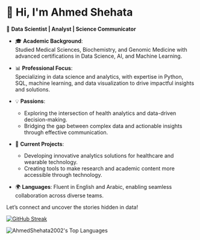 # 👋 Hi, I'm Ahmed Shehata  

🌟 **Data Scientist | Analyst | Science Communicator**  

- 🎓 **Academic Background**:  
  Studied Medical Sciences, Biochemistry, and Genomic Medicine with advanced certifications in Data Science, AI, and Machine Learning.  

- 📊 **Professional Focus**:  
  Specializing in data science and analytics, with expertise in Python, SQL, machine learning, and data visualization to drive impactful insights and solutions.  

- 💡 **Passions**:  
  - Exploring the intersection of health analytics and data-driven decision-making.  
  - Bridging the gap between complex data and actionable insights through effective communication.  

- 🚀 **Current Projects**:  
  - Developing innovative analytics solutions for healthcare and wearable technology.  
  - Creating tools to make research and academic content more accessible through technology.  

- 🌍 **Languages**: Fluent in English and Arabic, enabling seamless collaboration across diverse teams.  

Let’s connect and uncover the stories hidden in data!  

[![GitHub Streak](https://github-readme-streak-stats.herokuapp.com?user=AhmedShehata2002)](https://git.io/streak-stats)

![AhmedShehata2002's Top Languages](https://github-readme-stats.vercel.app/api/top-langs/?username=AhmedShehata2002&theme=vue-dark&show_icons=true&hide_border=true&layout=compact)
